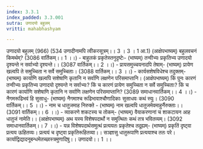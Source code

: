 ```yaml
---
index: 3.3.1
index_padded: 3.3.001
sutra: उणादयो बहुलम्
vritti: mahabhashyam

---
```

 उणादयो बहुलम् (966) (534 उणादीनामपि त्वीकरसूत्रम्।। 3 । 3 । 1 आ.1) (आक्षेपभाष्यम्) बहुलवचनं किमर्थम्? (3086 वार्तिकम्।। 1 ।।) - बाहुलकं प्रकृतेस्तनुदृष्टेः- (भाष्यम्) तन्वीभ्यः प्रकृतिभ्य उणादयो दृश्यन्ते न सर्वाभ्यो दृश्यन्ते।। (3087 वार्तिकम्।। 2 ।।) - प्रायसमुच्चयनादपि तेषाम्- (भाष्यम्) प्रायेण खल्वपि ते समुच्चिता न सर्वे समुच्चिताः। (3088 वार्तिकम्।। 3 ।।) - कार्यसशेषविधेश्च तदुक्तम्- (भाष्यम्) कार्याणि खल्वपि सशेषाणि कृतानि न सर्वाणि लक्षणेन परिसमाप्तानि। (आक्षेपभाष्यम्) किं पुनः कारणं तन्वीभ्यः प्रकृतिभ्य उणादयो दृश्यन्ते न सर्वाभ्यः? किं च कारणं प्रायेण समुच्चिता न सर्वे समुच्चिताः? किं च कारणं कार्याणि सशेषाणि कृतानि न सर्वाणि लक्षणेन परिसमाप्तानि? (3089 समाधानवार्तिकम्।। 4 ।।) - नैगमरूढिभवं हि सुसाधु- (भाष्यम्) नैगमाश्च रूढिभावाश्चौणादिकाः सुसाधवः कथं स्युः। (3090 वार्तिकम्।। 5 ।।) - नाम च धातुजमाह निरुक्ते - (भाष्यम्) नाम खल्वपि धातुजमेवमाहुर्नैरुक्ताः।। (3091 वार्तिकम्।। 6 ।।) - व्याकरणे शकटस्य च तोकम्- (भाष्यम्) वैयाकरणानां च शाकटायन आह धातुजं नामेति।। (आक्षेपभाष्यम्) अथ यस्य विशेषपदार्थो न समुत्थितः कथं तत्र भवितव्यम्। (3092 समाधानवार्तिकम्।। 7 ।।) - यन्न विशेषपदार्थसमुत्थं प्रत्ययतः प्रकृतेश्च तदूह्यम्- (भाष्यम्) प्रकृतिं दृष्ट्वा प्रत्यय ऊहितव्यः। प्रत्ययं च दृष्ट्वा प्रकृतिरूहितव्या।। सञ्ज्ञासु धातुरूपाणि प्रत्ययाश्च ततः परे। कार्याद्विद्यादनूबन्धमेतच्छास्त्रमुणादिषु।। उणादयो।। 1 ।। 